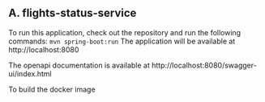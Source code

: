## A. flights-status-service
To run this application, check out the repository and run the following commands:
```mvn spring-boot:run```
The application will be available at http://localhost:8080

The openapi documentation is available at http://localhost:8080/swagger-ui/index.html

To build the docker image
